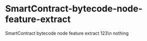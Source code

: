 # SmartContract-bytecode-node-feature-extract
SmartContract bytecode node feature extract
123\n
nothing
